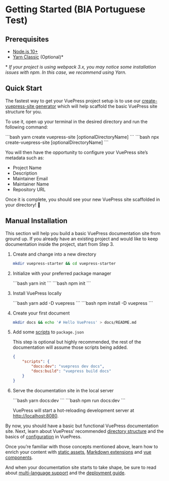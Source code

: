 # Getting Started (BIA Portuguese Test)

## Prerequisites

-   [Node.js 10+](https://nodejs.org/en/)
-   [Yarn Classic](https://classic.yarnpkg.com/en/) (Optional)\*

\* _If your project is using webpack 3.x, you may notice some installation issues with npm. In this case, we recommend using Yarn._

## Quick Start

The fastest way to get your VuePress project setup is to use our [create-vuepress-site generator](https://github.com/vuepressjs/create-vuepress-site/) which will help scaffold the basic VuePress site structure for you.

To use it, open up your terminal in the desired directory and run the following command:

<code-group>
<code-block title="YARN" active>
```bash
yarn create vuepress-site [optionalDirectoryName]
```
</code-block>

<code-block title="NPM">
```bash
npx create-vuepress-site [optionalDirectoryName]
```
</code-block>
</code-group>

You will then have the opportunity to configure your VuePress site’s metadata such as:

-   Project Name
-   Description
-   Maintainer Email
-   Maintainer Name
-   Repository URL

Once it is complete, you should see your new VuePress site scaffolded in your directory! :tada:

## Manual Installation

This section will help you build a basic VuePress documentation site from ground up. If you already have an existing project and would like to keep documentation inside the project, start from Step 3.

1. Create and change into a new directory

    ```bash
    mkdir vuepress-starter && cd vuepress-starter
    ```

2. Initialize with your preferred package manager

    <code-group>
    <code-block title="YARN" active>
     ```bash
     yarn init
     ```
    </code-block>

    <code-block title="NPM">
    ```bash
    npm init
    ```
    </code-block>
    </code-group>

3. Install VuePress locally

    <code-group>
    <code-block title="YARN" active>
    ```bash
    yarn add -D vuepress
    ```
    </code-block>

    <code-block title="NPM">
    ```bash
    npm install -D vuepress
    ```
    </code-block>
    </code-group>

4. Create your first document

    ```bash
    mkdir docs && echo '# Hello VuePress' > docs/README.md
    ```

5. Add some [scripts](https://classic.yarnpkg.com/en/docs/package-json#toc-scripts) to `package.json`

    This step is optional but highly recommended, the rest of the documentation will assume those scripts being added.

    ```json
    {
        "scripts": {
            "docs:dev": "vuepress dev docs",
            "docs:build": "vuepress build docs"
        }
    }
    ```

6. Serve the documentation site in the local server

    <code-group>
    <code-block title="YARN" active>
    ```bash
    yarn docs:dev
    ```
    </code-block>

    <code-block title="NPM">
    ```bash
    npm run docs:dev
    ```
    </code-block>
    </code-group>

    VuePress will start a hot-reloading development server at [http://localhost:8080](http://localhost:8080).

By now, you should have a basic but functional VuePress documentation site. Next, learn about VuePress’ recommended [directory structure](directory-structure.html) and the basics of [configuration](basic-config.html) in VuePress.

Once you’re familiar with those concepts mentioned above, learn how to enrich your content with [static assets](assets.html), [Markdown extensions](markdown.html) and [vue components](using-vue.html).

And when your documentation site starts to take shape, be sure to read about [multi-language support](i18n.html) and the [deployment guide](deploy.html).
